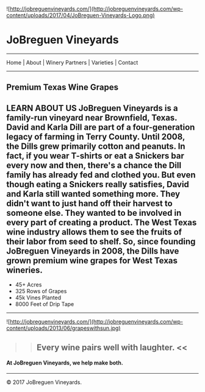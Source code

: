 ![http://jobreguenvineyards.com/](http://jobreguenvineyards.com/wp-content/uploads/2017/04/JoBreguen-Vineyards-Logo.png)
# JoBreguen Vineyards
---
Home | About | Winery Partners | Varieties | Contact  

---
## Premium Texas Wine Grapes
**LEARN ABOUT US**
JoBreguen Vineyards is a family-run vineyard near Brownfield, Texas. David and Karla Dill are part of a four-generation legacy of farming in Terry County. Until 2008, the Dills grew primarily cotton and peanuts. In fact, if you wear T-shirts or eat a Snickers bar every now and then, there's a chance the Dill family has already fed and clothed you. But even though eating a Snickers really satisfies, David and Karla still wanted something more. They didn't want to just hand off their harvest to someone else. They wanted to be involved in every part of creating a product. The West Texas wine industry allows them to see the fruits of their labor from seed to shelf. So, since founding JoBreguen Vineyards in 2008, the Dills have grown premium wine grapes for West Texas wineries.
---
- 45+ Acres
- 325 Rows of Grapes
- 45k Vines Planted
- 8000 Feet of Drip Tape
---
![http://jobreguenvineyards.com/](http://jobreguenvineyards.com/wp-content/uploads/2013/06/grapeswithsun.jpg)
>> ## Every wine pairs well with laughter. <<
#### At JoBreguen Vineyards, we help make both.
---
© 2017 JoBreguen Vineyards.
